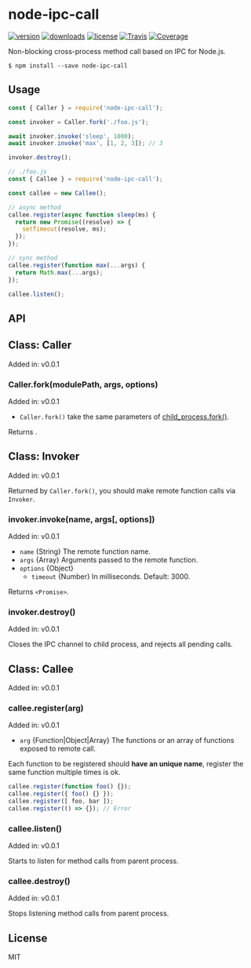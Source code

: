 # node-ipc-call

[![version](https://img.shields.io/npm/v/node-ipc-call.svg)](https://www.npmjs.com/package/node-ipc-call)
[![downloads](https://img.shields.io/npm/dt/node-ipc-call.svg)](https://www.npmjs.com/package/node-ipc-call)
[![license](https://img.shields.io/npm/l/node-ipc-call.svg)](https://github.com/micooz/node-ipc-call/blob/master/LICENSE)
[![Travis](https://img.shields.io/travis/micooz/node-ipc-call.svg)](https://travis-ci.org/micooz/node-ipc-call)
[![Coverage](https://img.shields.io/codecov/c/github/micooz/node-ipc-call/master.svg)](https://codecov.io/gh/micooz/node-ipc-call)

Non-blocking cross-process method call based on IPC for Node.js.

```
$ npm install --save node-ipc-call
```

## Usage

```js
const { Caller } = require('node-ipc-call');

const invoker = Caller.fork('./foo.js');

await invoker.invoke('sleep', 1000);
await invoker.invoke('max', [1, 2, 3]); // 3

invoker.destroy();
```

```js
// ./foo.js
const { Callee } = require('node-ipc-call');

const callee = new Callee();

// async method
callee.register(async function sleep(ms) {
  return new Promise((resolve) => {
    setTimeout(resolve, ms);
  });
});

// sync method
callee.register(function max(...args) {
  return Math.max(...args);
});

callee.listen();
```

## API

## Class: Caller

Added in: v0.0.1

### Caller.fork(modulePath, args, options)

Added in: v0.0.1

* `Caller.fork()` take the same parameters of [child_process.fork()](https://nodejs.org/dist/latest-v11.x/docs/api/child_process.html#child_process_child_process_fork_modulepath_args_options).

Returns **<Invoker>**.

## Class: Invoker

Added in: v0.0.1

Returned by `Caller.fork()`, you should make remote function calls via `Invoker`.

### invoker.invoke(name, args[, options])

Added in: v0.0.1

- `name` {String} The remote function name.
- `args` {Array} Arguments passed to the remote function.
- `options` {Object}
  - `timeout` {Number} In milliseconds. Default: 3000.

Returns `<Promise>`.

### invoker.destroy()

Added in: v0.0.1

Closes the IPC channel to child process, and rejects all pending calls. 

## Class: Callee

Added in: v0.0.1

### callee.register(arg)

Added in: v0.0.1

* `arg` {Function|Object|Array} The functions or an array of functions exposed to remote call.

Each function to be registered should **have an unique name**, register the same function multiple times is ok.

```js
callee.register(function foo() {});
callee.register({ foo() {} });
callee.register([ foo, bar ]);
callee.register(() => {}); // Error
```

### callee.listen()

Added in: v0.0.1

Starts to listen for method calls from parent process.

### callee.destroy()

Added in: v0.0.1

Stops listening method calls from parent process.

## License

MIT
